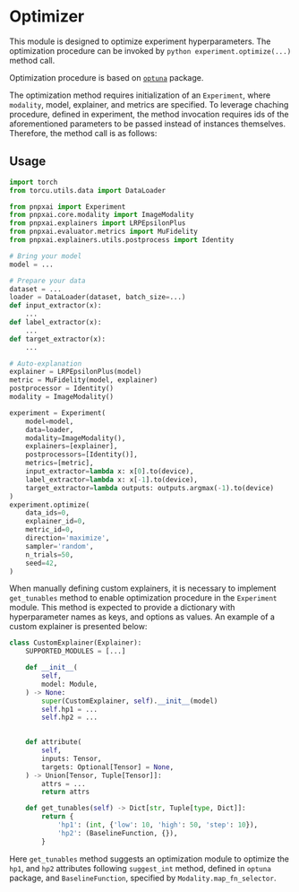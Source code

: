 # Optimizer

This module is designed to optimize experiment hyperparameters. The optimization procedure can be invoked by ```python experiment.optimize(...)``` method call.

Optimization procedure is based on [`optuna`](https://optuna.org/) package.

The optimization method requires initialization of an `Experiment`, where `modality`, model, explainer, and metrics are specified. To leverage chaching procedure, defined in experiment, the method invocation requires ids of the aforementioned parameters to be passed instead of instances themselves. Therefore, the method call is as follows:

## Usage

```python
import torch
from torcu.utils.data import DataLoader

from pnpxai import Experiment
from pnpxai.core.modality import ImageModality
from pnpxai.explainers import LRPEpsilonPlus
from pnpxai.evaluator.metrics import MuFidelity
from pnpxai.explainers.utils.postprocess import Identity

# Bring your model
model = ...

# Prepare your data
dataset = ...
loader = DataLoader(dataset, batch_size=...)
def input_extractor(x):
	...
def label_extractor(x):
	...
def target_extractor(x):
	...

# Auto-explanation
explainer = LRPEpsilonPlus(model)
metric = MuFidelity(model, explainer)
postprocessor = Identity()
modality = ImageModality()

experiment = Experiment(
    model=model,
    data=loader,
    modality=ImageModality(),
    explainers=[explainer],
    postprocessors=[Identity()],
    metrics=[metric],
    input_extractor=lambda x: x[0].to(device),
    label_extractor=lambda x: x[-1].to(device),
    target_extractor=lambda outputs: outputs.argmax(-1).to(device)
)
experiment.optimize(
    data_ids=0,
    explainer_id=0,
    metric_id=0,
    direction='maximize',
    sampler='random',
    n_trials=50,
    seed=42,
)
```

When manually defining custom explainers, it is necessary to implement `get_tunables` method to enable optimization procedure in the `Experiment` module. This method is expected to provide a dictionary with hyperparameter names as keys, and options as values. An example of a custom explainer is presented below:

```python
class CustomExplainer(Explainer):
    SUPPORTED_MODULES = [...]

    def __init__(
        self,
        model: Module,
    ) -> None:
        super(CustomExplainer, self).__init__(model)
        self.hp1 = ...
        self.hp2 = ...

        
    def attribute(
        self,
        inputs: Tensor,
        targets: Optional[Tensor] = None,
    ) -> Union[Tensor, Tuple[Tensor]]:
        attrs = ...
        return attrs

    def get_tunables(self) -> Dict[str, Tuple[type, Dict]]:
        return {
            'hp1': (int, {'low': 10, 'high': 50, 'step': 10}),
            'hp2': (BaselineFunction, {}),
        }
```

Here `get_tunables` method suggests an optimization module to optimize the `hp1`, and `hp2` attributes following `suggest_int` method, defined in `optuna` package, and `BaselineFunction`, specified by `Modality.map_fn_selector`.
